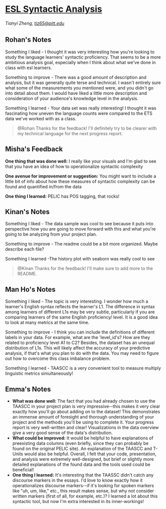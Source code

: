# [ESL Syntactic Analysis](https://github.com/Data-Science-for-Linguists-2022/esl-syntactic-analysis)

###### Tianyi Zheng, tiz65@pitt.edu

## Rohan's Notes

Something I liked - I thought it was very interesting how you're looking to study the language learners' syntactic proficiency.
That seems to be a more ambitious analysis goal, especially when I think about what we've done in class with esl learners.

Something to improve - There was a good amount of description and analysis, but it was generally quite terse and technical. I
wasn't entirely sure what some of the measurements you mentioned were, and you didn't go into detail about them. I would have
liked a little more description and consideration of your audience's knowledge level in the analysis.

Something I learned - Your data set was really interesting! I thought it was fascinating how uneven the language counts were
compared to the ETS data we've worked with as a class.

> @Rohan Thanks for the feedback! I'll definitely try to be clearer with my technical language for the next progress report.

## Misha's Feedback

**One thing that was done well:** I really like your visuals and I'm glad to see that you have an idea of how to operationalize syntactic complexity

**One avenue for improvement or suggestion:** You might want to include a little bit of info about how these measures of syntactic complexity can be found and quantified in/from the data

**One thing I learned:** PELIC has POS tagging, that rocks!

## Kinan's Notes

Something I liked - The data sample was cool to see because it puts into perspective how you are going to move forward with this and what you're going to be analyzing from your project plan.

Something to improve - The readme could be a bit more organized. Maybe describe each file?

Something I learned -The history plot with seaborn was really cool to see

> @Kinan Thanks for the feedback! I'll make sure to add more to the README.

## Man Ho's Notes

Something I liked - The topic is very interesting. I wonder how much a learner's English syntax reflects the learner's L1. The difference in syntax among learners of different L1s may be very subtle, particularly if you are comparing learners of the same English proficiency/ level. It is a good idea to look at many metrics at the same time.

Something to improve - I think you can include the definitions of different labels in your data. For example, what are the 'level_id's? How are they related to proficiency level A1 to C2? Besides, the dataset has an unequal distribution of L1s. This will likely affect the accuracy of your predictive analysis, if that's what you plan to do with the data. You may need to figure out how to overcome this class imbalance problem.

Something I learned - TAASCC is a very convenient tool to measure multiply linguistic metrics simultaneously!

## Emma's Notes
- **What was done well:** The fact that you had already chosen to use the TAASCC in your project plan is very impressive--this makes it very clear exactly how you'll go about adding on to the dataset!  This demonstrates an immense amount of foresight and thorough understanding of your project and the methods you'll be using to complete it.  Your progress report is very well-written and clear! Visualizations in the data overview give a very good sense of the data's distribution.
- **What could be improved:** It would be helpful to have explanations of preexisting data columns (even briefly, since they can probably be found on the original PELIC site).  An explanation of the TAASCC and T-Units would also be helpful.  Overall, I felt that your code, presentation, and analysis were extremely well-designed, but brief or slightly more detailed explanations of the found data and the tools used could be beneficial!
- **One thing I learned:** It's interesting that the TAASSC didn't catch any discourse markers in the essays.  I'd love to know exactly how it operationalizes discourse markers--if it's looking for spoken markers like "uh, um, like," etc., this result makes sense, but why not consider written markers (first of all, for example, etc.)?  I learned a lot about this syntactic tool, but now I'm extra interested in its inner-workings!
